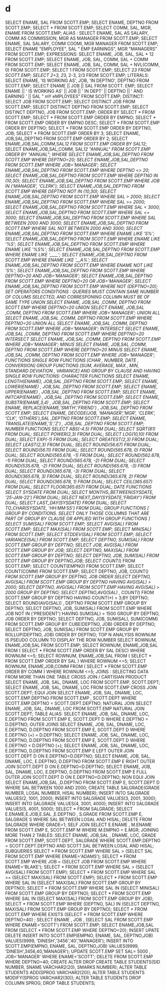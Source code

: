 # d
SELECT ENAME, SAL FROM SCOTT.EMP;
SELECT ENAME, DEPTNO FROM SCOTT.EMP;
SELECT * FROM SCOTT.EMP;
SELECT COMM, SAL, MGR, ENAME FROM SCOTT.EMP;
ALIAS :
SELECT ENAME, SAL AS SALARY, COMM AS COMMISSION, MGR AS MANAGER FROM SCOTT.EMP;
SELECT ENAME, SAL SALARY, COMM COOMI, MGR MANAGER FROM SCOTT.EMP;
SELECT ENAME "EMPLOYEE", SAL " EMP EARNINGS", MGR "MANAGERS" FROM SCOTT.EMP;
EXPRESSIONS:
SELECT ENAME, JOB, SAL, SAL * 12 FROM SCOTT.EMP;
SELECT ENAME, JOB, SAL, COMM, SAL + COMM FROM SCOTT.EMP;
SELECT ENAME, JOB, SAL, COMM, SAL + NVL(COMM, 0) FROM SCOTT.EMP;
SELECT 1 FROM SCOTT.EMP;
SELECT 2*3 FROM SCOTT.EMP;
SELECT 2+3, 2*3, 2-3, 2/3 FROM SCOTT.EMP;
LITERALS:
SELECT ENAME, 'IS WORKING AS', JOB, 'IN DEPTNO', DEPTNO FROM SCOTT.EMP; 
SELECT ENAME || JOB || SAL FROM SCOTT. EMP;
SELECT ENAME || ' IS WORKING AS' || JOB || ' IN DEPT' || DEPTNO || ' AND EARNING ' || SAL " mY 
eMPLOYEES" FROM SCOTT.EMP;
DISTINCT:
SELECT JOB FROM SCOTT.EMP;
SELECT DISTINCT JOB FROM SCOTT.EMP;
SELECT DISTINCT DEPTNO FROM SCOTT.EMP;
SELECT DISTINCT DEPTNO, JOB FROM SCOTT.EMP;
ORDER BY
SELECT * FROM SCOTT.EMP;
SELECT * FROM SCOTT.EMP ORDER BY EMPNO;
SELECT * FROM SCOTT.EMP ORDER BY EMPNO DESC;
SELECT * FROM SCOTT.EMP ORDER BY DEPTNO;
SELECT * FROM SCOTT.EMP ORDER BY DEPTNO, JOB;
SELECT * FROM SCOTT.EMP ORDER BY 3;
SELECT ENAME, JOB,SAL,DEPTNO FROM SCOTT.EMP ORDER BY 2;
SELECT ENAME,JOB,SAL,COMM,SAL*12 FROM SCOTT.EMP ORDER BY SAL*12;
SELECT ENAME,JOB,SAL,COMM, SAL*12 "ANNUAL" FROM SCOTT.EMP ORDER BY "ANNUAL";
WHERE 
SELECT ENAME,JOB,SAL,DEPTNO FROM SCOTT.EMP WHERE DEPTNO=20;
SELECT ENAME,JOB,SAL,DEPTNO FROM SCOTT.EMP WHERE JOB='MANAGER';
SELECT ENAME,JOB,SAL,DEPTNO FROM SCOTT.EMP WHERE DEPTNO <> 20;
SELECT ENAME,JOB,SAL,DEPTNO FROM SCOTT.EMP WHERE DEPTNO IN (10,30);
SELECT ENAME,JOB,SAL,DEPTNO FROM SCOTT.EMP WHERE JOB IN ('MANAGER', 'CLERK');
SELECT ENAME,JOB,SAL,DEPTNO FROM SCOTT.EMP WHERE DEPTNO NOT IN (10,30);
SELECT ENAME,JOB,SAL,DEPTNO FROM SCOTT.EMP WHERE SAL > 2000;
SELECT ENAME,JOB,SAL,DEPTNO FROM SCOTT.EMP WHERE SAL >= 2000;
SELECT ENAME,JOB,SAL,DEPTNO FROM SCOTT.EMP WHERE SAL < 3000;
SELECT ENAME,JOB,SAL,DEPTNO FROM SCOTT.EMP WHERE SAL <= 3000;
SELECT ENAME,JOB,SAL,DEPTNO FROM SCOTT.EMP WHERE SAL BETWEEN 2000 AND 3000;
SELECT ENAME,JOB,SAL,DEPTNO FROM SCOTT.EMP WHERE SAL NOT BETWEEN 2000 AND 3000;
SELECT ENAME,JOB,SAL,DEPTNO FROM SCOTT.EMP WHERE ENAME LIKE 'S%';
SELECT ENAME,JOB,SAL,DEPTNO FROM SCOTT.EMP WHERE ENAME LIKE '%S';
SELECT ENAME,JOB,SAL,DEPTNO FROM SCOTT.EMP WHERE ENAME LIKE '%S%';
SELECT ENAME,JOB,SAL,DEPTNO FROM SCOTT.EMP WHERE ENAME LIKE '____';
SELECT ENAME,JOB,SAL,DEPTNO FROM SCOTT.EMP WHERE ENAME LIKE '__A%';
SELECT ENAME,JOB,SAL,DEPTNO FROM SCOTT.EMP WHERE ENAME NOT LIKE 'S%';
SELECT ENAME,JOB,SAL,DEPTNO FROM SCOTT.EMP WHERE DEPTNO=20 AND JOB='MANAGER';
SELECT ENAME,JOB,SAL,DEPTNO FROM SCOTT.EMP WHERE DEPTNO=20 OR JOB='MANAGER';
SELECT ENAME,JOB,SAL,DEPTNO FROM SCOTT.EMP WHERE NOT (DEPTNO=20);
SET OPERATORS
CONDITIONS : QUERIES MUST CONTAIN SAME NUMBER OF COLUMS SELECTED, AND CORRESPONING 
COLUMN MUST BE OF SAME TYPE
UNION
SELECT ENAME, JOB,SAL ,COMM, DEPTNO FROM SCOTT.EMP WHERE DEPTNO=20
UNION
SELECT ENAME, JOB,SAL ,COMM, DEPTNO FROM SCOTT.EMP WHERE JOB='MANAGER';
UNION ALL
SELECT ENAME, JOB,SAL ,COMM, DEPTNO FROM SCOTT.EMP WHERE DEPTNO=20
UNION ALL
SELECT ENAME, JOB,SAL ,COMM, DEPTNO FROM SCOTT.EMP WHERE JOB='MANAGER';
INTERSECT
SELECT ENAME, JOB,SAL ,COMM, DEPTNO FROM SCOTT.EMP WHERE DEPTNO=20
INTERSECT
SELECT ENAME, JOB,SAL ,COMM, DEPTNO FROM SCOTT.EMP WHERE JOB='MANAGER';
MINUS
SELECT ENAME, JOB,SAL ,COMM, DEPTNO FROM SCOTT.EMP WHERE DEPTNO=20
MINUS
SELECT ENAME, JOB,SAL ,COMM, DEPTNO FROM SCOTT.EMP WHERE JOB='MANAGER';
FUNCTIONS
SINGLE ROW FUNCTIONS [CHAR , NUMBER, DATE , CONVERSION]
GROUP FUNCTIONS [SUM, AVERAGE, MAX , MIN, STANDARD DEVIATION , VARIANCE] AND GROUP BY 
CLAUSE AND HAVING
SINGLE ROW FUNCTIONS:
CHARACTER FUNCTIONS
SELECT ENAME, LENGTH(ENAME), JOB,SAL ,DEPTNO FROM SCOTT.EMP;
SELECT ENAME, LOWER(ENAME) , JOB,SAL ,DEPTNO FROM SCOTT.EMP;
SELECT ENAME, UPPER(ENAME) , JOB,SAL ,DEPTNO FROM SCOTT.EMP;
SELECT ENAME, INITCAP(ENAME) , JOB,SAL ,DEPTNO FROM SCOTT.EMP;
SELECT ENAME, SUBSTR(ENAME,3,4) , JOB,SAL ,DEPTNO FROM SCOTT.EMP;
SELECT ENAME, REPLACE(ENAME,'SMITH','FRIEND') , JOB,SAL ,DEPTNO FROM SCOTT.EMP;
SELECT ENAME, DECODE(JOB, 'MANAGER','MGR', 'CLERK', 'CLK', 'OTHERS'),SAL ,DEPTNO FROM 
SCOTT.EMP;
SELECT ENAME, TRANSLATE(ENAME,'S','Z') , JOB,SAL ,DEPTNO FROM SCOTT.EMP;
NUMBER FUNCTIONS
SELECT ABS(-4.5) FROM DUAL;
SELECT SQRT(81) FROM DUAL;
SELECT POWER(2,3) FROM DUAL;
SELECT LOG(10,10) FROM DUAL;
SELECT EXP(-1) FROM DUAL;
SELECT GREATEST(2,3) FROM DUAL;
SELECT LEAST(2,3) FROM DUAL;
SELECT ROUND(56.67) FROM DUAL;
SELECT ROUND(56.11) FROM DUAL;
SELECT ROUND(565.678, 0) FROM DUAL;
SELECT ROUND(565.678, -1) FROM DUAL;
SELECT ROUND(562.678, -1) FROM DUAL;
SELECT ROUND(565.678, -2) FROM DUAL;
SELECT ROUND(535.678, -2) FROM DUAL;
SELECT ROUND(565.678, -3) FROM DUAL;
SELECT ROUND(365.678, -3) FROM DUAL;
SELECT ROUND(365.678, 3) FROM DUAL;
SELECT ROUND(365.678, 2) FROM DUAL;
SELECT ROUND(365.678, 1) FROM DUAL;
SELECT CEIL(365.657) FROM DUAL;
SELECT FLOOR(365.657) FROM DUAL;
DATE FUNCTIONS
SELECT SYSDATE FROM DUAL;
SELECT MONTHS_BETWEEN(SYSDATE, '25-JAN-22') FROM DUAL;
SELECT NEXT_DAY(SYSDATE,'FRIDAY') FROM DUAL;
SELECT LAST_DAY(SYSDATE) FROM DUAL;
SELECT TO_CHAR(SYSDATE, 'HH:MM:SS') FROM DUAL;
GROUP FUNCTIONS [ GROUP BY CONDITIONS. SELECT ONLY THOSE COLUMNS THAT ARE PART OF 
GROUP BY CLAUSE OR APPLIED WITH GROUP FUNCTIONS ]
SELECT SUM(SAL) FROM SCOTT.EMP;
SELECT AVG(SAL) FROM SCOTT.EMP;
SELECT MAX(SAL) FROM SCOTT.EMP;
SELECT MIN(SAL) FROM SCOTT.EMP;
SELECT STDDEV(SAL) FROM SCOTT.EMP;
SELECT VARIANCE(SAL) FROM SCOTT.EMP;
SELECT DEPTNO, SUM(SAL) FROM SCOTT.EMP GROUP BY DEPTNO;
SELECT JOB, AVG(SAL) FROM SCOTT.EMP GROUP BY JOB;
SELECT DEPTNO, MAX(SAL) FROM SCOTT.EMP GROUP BY DEPTNO;
SELECT DEPTNO, JOB, SUM(SAL) FROM SCOTT.EMP GROUP BY DEPTNO,JOB;
SELECT COUNT(*) FROM SCOTT.EMP;
SELECT COUNT(EMPNO) FROM SCOTT.EMP;
SELECT COUNT(COMM) FROM SCOTT.EMP;
SELECT DEPTNO, JOB, COUNT(*) FROM SCOTT.EMP GROUP BY DEPTNO, JOB ORDER 
SELECT DEPTNO, AVG(SAL) FROM SCOTT.EMP GROUP BY DEPTNO HAVING AVG(SAL) > 2000;
SELECT DEPTNO, AVG(SAL) FROM SCOTT.EMP HAVING AVG(SAL) > 2000 GROUP BY DEPTNO;
SELECT DEPTNO,AVG(SAL) , COUNT(*) FROM SCOTT.EMP GROUP BY DEPTNO HAVING COUNT(*) > 
3;BY DEPTNO;
SELECT ROUND(AVG(SAL)) , DEPTNO FROM SCOTT.EMP GROUP BY DEPTNO;
SELECT DEPTNO, JOB, SUM(SAL) FROM SCOTT.EMP WHERE JOB NOT IN ('PRESIDENT') HAVING 
SUM(SAL) > 1500 GROUP BY DEPTNO, JOB ORDER BY DEPTNO;
SELECT DEPTNO, JOB, SUM(SAL), SUM(COMM) FROM SCOTT.EMP GROUP BY CUBE(DEPTNO, JOB) 
ORDER BY DEPTNO;
SELECT DEPTNO, JOB, SUM(SAL) FROM SCOTT.EMP GROUP BY ROLLUP(DEPTNO, JOB) ORDER BY 
DEPTNO;
TOP N ANALYSIS
ROWNUM IS PSEUDO COLUMN TO DISPLAY THE ROW NUMBER
SELECT ROWNUM, ENAME,JOB,SAL FROM SCOTT.EMP;
SELECT ROWNUM, ENAME,JOB,SAL FROM ( SELECT * FROM SCOTT.EMP ORDER BY SAL DESC) WHERE 
ROWNUM <=5;
SELECT ROWNUM, ENAME,JOB,SAL FROM ( SELECT * FROM SCOTT.EMP ORDER BY SAL ) WHERE 
ROWNUM <=5;
SELECT ROWNUM, ENAME,JOB,COMM FROM ( SELECT * FROM SCOTT.EMP ORDER BY COMM ) 
WHERE ROWNUM <=5;
JOINS : SELECTING DATA FROM MORE THAN ONE TABLE
CROSS JOIN / CARTISIAN PRODUCT
SELECT ENAME, JOB, SAL, DNAME, LOC FROM SCOTT.EMP, SCOTT.DEPT;
SELECT ENAME, JOB, SAL, DNAME, LOC FROM SCOTT.EMP CROSS JOIN SCOTT.DEPT;
EQUI JOIN
SELECT ENAME, JOB, SAL, DNAME, LOC, SCOTT.EMP.DEPTNO FROM SCOTT.EMP , SCOTT.DEPT WHERE 
SCOTT.EMP.DEPTNO = SCOTT.DEPT.DEPTNO;
NATURAL JOIN
SELECT ENAME, JOB, SAL, DNAME, LOC FROM SCOTT.EMP NATURAL JOIN SCOTT.DEPT;
TABLE ALIAS:
SELECT ENAME, JOB, SAL, DNAME, LOC, E.DEPTNO FROM SCOTT.EMP E, SCOTT.DEPT D WHERE 
E.DEPTNO = D.DEPTNO;
OUTER JOINS
SELECT ENAME, JOB, SAL, DNAME, LOC, E.DEPTNO, D.DEPTNO FROM SCOTT.EMP E, SCOTT.DEPT D 
WHERE E.DEPTNO (+) = D.DEPTNO;
SELECT ENAME, JOB, SAL, DNAME, LOC, E.DEPTNO, D.DEPTNO FROM SCOTT.EMP E, SCOTT.DEPT D 
WHERE E.DEPTNO = D.DEPTNO (+);
SELECT ENAME, JOB, SAL, DNAME, LOC, E.DEPTNO, D.DEPTNO FROM SCOTT.EMP E LEFT OUTER JOIN 
SCOTT.DEPT D ON E.DEPTNO=D.DEPTNO;
SELECT ENAME, JOB, SAL, DNAME, LOC, E.DEPTNO, D.DEPTNO FROM SCOTT.EMP E RIGHT OUTER JOIN 
SCOTT.DEPT D ON E.DEPTNO=D.DEPTNO;
SELECT ENAME, JOB, SAL, DNAME, LOC, E.DEPTNO, D.DEPTNO FROM SCOTT.EMP E FULL OUTER JOIN 
SCOTT.DEPT D ON E.DEPTNO=D.DEPTNO;
NON EQUI JOIN
SELECT ENAME,JOB,SAL ,D.DEPTNO FROM SCOTT.EMP E, SCOTT.DEPT D WHERE SAL BETWEEN 1000 
AND 2000;
CREATE TABLE SALGRADE(GRADE NUMBER, LOSAL NUMBER, HISAL NUMBER);
INSERT INTO SALGRADE VALUES(2, 1001, 2000);
INSERT INTO SALGRADE VALUES(3, 2001, 3000);
INSERT INTO SALGRADE VALUES(4, 3001, 4000);
INSERT INTO SALGRADE VALUES(5, 4001, 5000);
SELECT * FROM SALGRADE;
SELECT E.ENAME,E.JOB,E.SAL ,E.DEPTNO , S.GRADE FROM SCOTT.EMP E, SALGRADE S WHERE SAL 
BETWEEN LOSAL AND HISAL;
DELETE FROM SALGRADE WHERE GRADE=1;
SELF JOIN
SELECT E.ENAME , M.ENAME FROM SCOTT.EMP E, SCOTT.EMP M WHERE M.EMPNO = E.MGR;
JOINING MORE THAN 2 TABLES:
SELECT ENAME, JOB,SAL , DNAME, LOC, GRADE FROM SCOTT.EMP, SCOTT.DEPT, SALGRADE WHERE 
SCOTT.EMP.DEPTNO = SCOTT.DEPT.DEPTNO AND SCOTT.SAL BETWEEN LOSAL AND HISAL;
SUBQUERIES
SELECT * FROM SCOTT.EMP WHERE SAL > (SELECT SAL FROM SCOTT.EMP WHERE ENAME='ADAMS');
SELECT * FROM SCOTT.EMP WHERE JOB = (SELECT JOB FROM SCOTT.EMP WHERE ENAME='BLAKE');
SELECT * FROM SCOTT.EMP WHERE SAL > (SELECT AVG(SAL) FROM SCOTT.EMP);
SELECT * FROM SCOTT.EMP WHERE SAL >= (SELECT MAX(SAL) FROM SCOTT.EMP);
SELECT * FROM SCOTT.EMP WHERE SAL IN (SELECT MAX(SAL) FROM SCOTT.EMP GROUP BY DEPTNO);
SELECT * FROM SCOTT.EMP WHERE SAL IN (SELECT MIN(SAL) FROM SCOTT.EMP GROUP BY DEPTNO);
SELECT * FROM SCOTT.EMP WHERE SAL IN (SELECT MAX(SAL) FROM SCOTT.EMP GROUP BY JOB);
SELECT * FROM SCOTT.EMP WHERE (DEPTNO, SAL) IN (SELECT DEPTNO, MAX(SAL) FROM SCOTT.EMP 
GROUP BY DEPTNO);
SELECT * FROM SCOTT.EMP WHERE EXISTS (SELECT * FROM SCOTT.EMP WHERE DEPTNO=40) ;
SELECT ENAME , JOB , (SELECT SAL FROM SCOTT.EMP WHERE ENAME='SCOTT') FROM SCOTT.EMP;
SELECT ENAME,JOB,SAL FROM (SELECT * FROM SCOTT.EMP WHERE DEPTNO=20);
INSERT UPATE DELETE
INSERT INTO SCOTT.EMP(EMPNO, ENAME, SAL, DEPTNO,JOB) VALUES(9999, 
'DINESH','3456','40','MANAGER');
INSERT INTO SCOTT.EMP(EMPNO, ENAME, SAL, DEPTNO,JOB) VALUES(9999, 
'DINESH',3456,40,'MANAGER');
UPDATE SCOTT.EMP SET SAL= 5000 , JOB='MANAGER' WHERE ENAME='SCOTT';
DELETE FROM SCOTT.EMP WHERE DEPTNO=40;
CREATE ALTER DROP
CREATE TABLE STUDENTS(SID NUMBER, SNAME VARCHAR2(20), SMARKS NUMBER);
ALTER TABLE STUDENTS ADD(SPROG VARCHAR2(20));
ALTER TABLE STUDENTS MODIFY(SPROG VARCHAR2(30));
ALTER TABLE STUDENTS DROP COLUMN SPROG;
DROP TABLE STUDENTS;
